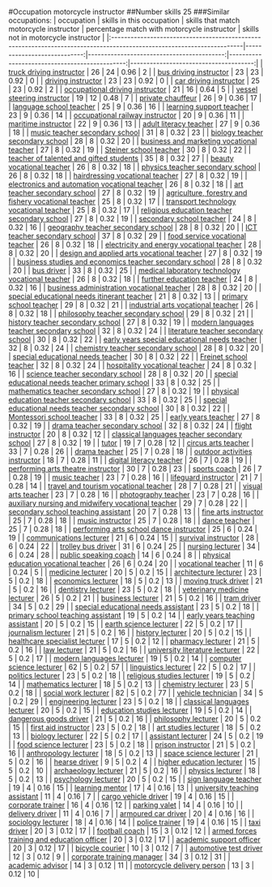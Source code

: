 #Occupation motorcycle instructor
##Number skills 25
###Similar occupations:
| occupation                                                                                                            |   skills in this occupation |   skills that match motorcycle instructor |   percentage match with motorcycle instructor |   skills not in motorcycle instructor |
|:----------------------------------------------------------------------------------------------------------------------|----------------------------:|------------------------------------------:|----------------------------------------------:|--------------------------------------:|
| [truck driving instructor](truck_driving_instructor.md)                                                               |                          26 |                                        24 |                                          0.96 |                                     2 |
| [bus driving instructor](bus_driving_instructor.md)                                                                   |                          23 |                                        23 |                                          0.92 |                                     0 |
| [driving instructor](driving_instructor.md)                                                                           |                          23 |                                        23 |                                          0.92 |                                     0 |
| [car driving instructor](car_driving_instructor.md)                                                                   |                          25 |                                        23 |                                          0.92 |                                     2 |
| [occupational driving instructor](occupational_driving_instructor.md)                                                 |                          21 |                                        16 |                                          0.64 |                                     5 |
| [vessel steering instructor](vessel_steering_instructor.md)                                                           |                          19 |                                        12 |                                          0.48 |                                     7 |
| [private chauffeur](private_chauffeur.md)                                                                             |                          26 |                                         9 |                                          0.36 |                                    17 |
| [language school teacher](language_school_teacher.md)                                                                 |                          25 |                                         9 |                                          0.36 |                                    16 |
| [learning support teacher](learning_support_teacher.md)                                                               |                          23 |                                         9 |                                          0.36 |                                    14 |
| [occupational railway instructor](occupational_railway_instructor.md)                                                 |                          20 |                                         9 |                                          0.36 |                                    11 |
| [maritime instructor](maritime_instructor.md)                                                                         |                          22 |                                         9 |                                          0.36 |                                    13 |
| [adult literacy teacher](adult_literacy_teacher.md)                                                                   |                          27 |                                         9 |                                          0.36 |                                    18 |
| [music teacher secondary school](music_teacher_secondary_school.md)                                                   |                          31 |                                         8 |                                          0.32 |                                    23 |
| [biology teacher secondary school](biology_teacher_secondary_school.md)                                               |                          28 |                                         8 |                                          0.32 |                                    20 |
| [business and marketing vocational teacher](business_and_marketing_vocational_teacher.md)                             |                          27 |                                         8 |                                          0.32 |                                    19 |
| [Steiner school teacher](Steiner_school_teacher.md)                                                                   |                          30 |                                         8 |                                          0.32 |                                    22 |
| [teacher of talented and gifted students](teacher_of_talented_and_gifted_students.md)                                 |                          35 |                                         8 |                                          0.32 |                                    27 |
| [beauty vocational teacher](beauty_vocational_teacher.md)                                                             |                          26 |                                         8 |                                          0.32 |                                    18 |
| [physics teacher secondary school](physics_teacher_secondary_school.md)                                               |                          26 |                                         8 |                                          0.32 |                                    18 |
| [hairdressing vocational teacher](hairdressing_vocational_teacher.md)                                                 |                          27 |                                         8 |                                          0.32 |                                    19 |
| [electronics and automation vocational teacher](electronics_and_automation_vocational_teacher.md)                     |                          26 |                                         8 |                                          0.32 |                                    18 |
| [art teacher secondary school](art_teacher_secondary_school.md)                                                       |                          27 |                                         8 |                                          0.32 |                                    19 |
| [agriculture, forestry and fishery vocational teacher](agriculture,_forestry_and_fishery_vocational_teacher.md)       |                          25 |                                         8 |                                          0.32 |                                    17 |
| [transport technology vocational teacher](transport_technology_vocational_teacher.md)                                 |                          25 |                                         8 |                                          0.32 |                                    17 |
| [religious education teacher secondary school](religious_education_teacher_secondary_school.md)                       |                          27 |                                         8 |                                          0.32 |                                    19 |
| [secondary school teacher](secondary_school_teacher.md)                                                               |                          24 |                                         8 |                                          0.32 |                                    16 |
| [geography teacher secondary school](geography_teacher_secondary_school.md)                                           |                          28 |                                         8 |                                          0.32 |                                    20 |
| [ICT teacher secondary school](ICT_teacher_secondary_school.md)                                                       |                          37 |                                         8 |                                          0.32 |                                    29 |
| [food service vocational teacher](food_service_vocational_teacher.md)                                                 |                          26 |                                         8 |                                          0.32 |                                    18 |
| [electricity and energy vocational teacher](electricity_and_energy_vocational_teacher.md)                             |                          28 |                                         8 |                                          0.32 |                                    20 |
| [design and applied arts vocational teacher](design_and_applied_arts_vocational_teacher.md)                           |                          27 |                                         8 |                                          0.32 |                                    19 |
| [business studies and economics teacher secondary school](business_studies_and_economics_teacher_secondary_school.md) |                          28 |                                         8 |                                          0.32 |                                    20 |
| [bus driver](bus_driver.md)                                                                                           |                          33 |                                         8 |                                          0.32 |                                    25 |
| [medical laboratory technology vocational teacher](medical_laboratory_technology_vocational_teacher.md)               |                          26 |                                         8 |                                          0.32 |                                    18 |
| [further education teacher](further_education_teacher.md)                                                             |                          24 |                                         8 |                                          0.32 |                                    16 |
| [business administration vocational teacher](business_administration_vocational_teacher.md)                           |                          28 |                                         8 |                                          0.32 |                                    20 |
| [special educational needs itinerant teacher](special_educational_needs_itinerant_teacher.md)                         |                          21 |                                         8 |                                          0.32 |                                    13 |
| [primary school teacher](primary_school_teacher.md)                                                                   |                          29 |                                         8 |                                          0.32 |                                    21 |
| [industrial arts vocational teacher](industrial_arts_vocational_teacher.md)                                           |                          26 |                                         8 |                                          0.32 |                                    18 |
| [philosophy teacher secondary school](philosophy_teacher_secondary_school.md)                                         |                          29 |                                         8 |                                          0.32 |                                    21 |
| [history teacher secondary school](history_teacher_secondary_school.md)                                               |                          27 |                                         8 |                                          0.32 |                                    19 |
| [modern languages teacher secondary school](modern_languages_teacher_secondary_school.md)                             |                          32 |                                         8 |                                          0.32 |                                    24 |
| [literature teacher secondary school](literature_teacher_secondary_school.md)                                         |                          30 |                                         8 |                                          0.32 |                                    22 |
| [early years special educational needs teacher](early_years_special_educational_needs_teacher.md)                     |                          32 |                                         8 |                                          0.32 |                                    24 |
| [chemistry teacher secondary school](chemistry_teacher_secondary_school.md)                                           |                          28 |                                         8 |                                          0.32 |                                    20 |
| [special educational needs teacher](special_educational_needs_teacher.md)                                             |                          30 |                                         8 |                                          0.32 |                                    22 |
| [Freinet school teacher](Freinet_school_teacher.md)                                                                   |                          32 |                                         8 |                                          0.32 |                                    24 |
| [hospitality vocational teacher](hospitality_vocational_teacher.md)                                                   |                          24 |                                         8 |                                          0.32 |                                    16 |
| [science teacher secondary school](science_teacher_secondary_school.md)                                               |                          28 |                                         8 |                                          0.32 |                                    20 |
| [special educational needs teacher primary school](special_educational_needs_teacher_primary_school.md)               |                          33 |                                         8 |                                          0.32 |                                    25 |
| [mathematics teacher secondary school](mathematics_teacher_secondary_school.md)                                       |                          27 |                                         8 |                                          0.32 |                                    19 |
| [physical education teacher secondary school](physical_education_teacher_secondary_school.md)                         |                          33 |                                         8 |                                          0.32 |                                    25 |
| [special educational needs teacher secondary school](special_educational_needs_teacher_secondary_school.md)           |                          30 |                                         8 |                                          0.32 |                                    22 |
| [Montessori school teacher](Montessori_school_teacher.md)                                                             |                          33 |                                         8 |                                          0.32 |                                    25 |
| [early years teacher](early_years_teacher.md)                                                                         |                          27 |                                         8 |                                          0.32 |                                    19 |
| [drama teacher secondary school](drama_teacher_secondary_school.md)                                                   |                          32 |                                         8 |                                          0.32 |                                    24 |
| [flight instructor](flight_instructor.md)                                                                             |                          20 |                                         8 |                                          0.32 |                                    12 |
| [classical languages teacher secondary school](classical_languages_teacher_secondary_school.md)                       |                          27 |                                         8 |                                          0.32 |                                    19 |
| [tutor](tutor.md)                                                                                                     |                          19 |                                         7 |                                          0.28 |                                    12 |
| [circus arts teacher](circus_arts_teacher.md)                                                                         |                          33 |                                         7 |                                          0.28 |                                    26 |
| [drama teacher](drama_teacher.md)                                                                                     |                          25 |                                         7 |                                          0.28 |                                    18 |
| [outdoor activities instructor](outdoor_activities_instructor.md)                                                     |                          18 |                                         7 |                                          0.28 |                                    11 |
| [digital literacy teacher](digital_literacy_teacher.md)                                                               |                          26 |                                         7 |                                          0.28 |                                    19 |
| [performing arts theatre instructor](performing_arts_theatre_instructor.md)                                           |                          30 |                                         7 |                                          0.28 |                                    23 |
| [sports coach](sports_coach.md)                                                                                       |                          26 |                                         7 |                                          0.28 |                                    19 |
| [music teacher](music_teacher.md)                                                                                     |                          23 |                                         7 |                                          0.28 |                                    16 |
| [lifeguard instructor](lifeguard_instructor.md)                                                                       |                          21 |                                         7 |                                          0.28 |                                    14 |
| [travel and tourism vocational teacher](travel_and_tourism_vocational_teacher.md)                                     |                          28 |                                         7 |                                          0.28 |                                    21 |
| [visual arts teacher](visual_arts_teacher.md)                                                                         |                          23 |                                         7 |                                          0.28 |                                    16 |
| [photography teacher](photography_teacher.md)                                                                         |                          23 |                                         7 |                                          0.28 |                                    16 |
| [auxiliary nursing and midwifery vocational teacher](auxiliary_nursing_and_midwifery_vocational_teacher.md)           |                          29 |                                         7 |                                          0.28 |                                    22 |
| [secondary school teaching assistant](secondary_school_teaching_assistant.md)                                         |                          20 |                                         7 |                                          0.28 |                                    13 |
| [fine arts instructor](fine_arts_instructor.md)                                                                       |                          25 |                                         7 |                                          0.28 |                                    18 |
| [music instructor](music_instructor.md)                                                                               |                          25 |                                         7 |                                          0.28 |                                    18 |
| [dance teacher](dance_teacher.md)                                                                                     |                          25 |                                         7 |                                          0.28 |                                    18 |
| [performing arts school dance instructor](performing_arts_school_dance_instructor.md)                                 |                          25 |                                         6 |                                          0.24 |                                    19 |
| [communications lecturer](communications_lecturer.md)                                                                 |                          21 |                                         6 |                                          0.24 |                                    15 |
| [survival instructor](survival_instructor.md)                                                                         |                          28 |                                         6 |                                          0.24 |                                    22 |
| [trolley bus driver](trolley_bus_driver.md)                                                                           |                          31 |                                         6 |                                          0.24 |                                    25 |
| [nursing lecturer](nursing_lecturer.md)                                                                               |                          34 |                                         6 |                                          0.24 |                                    28 |
| [public speaking coach](public_speaking_coach.md)                                                                     |                          14 |                                         6 |                                          0.24 |                                     8 |
| [physical education vocational teacher](physical_education_vocational_teacher.md)                                     |                          26 |                                         6 |                                          0.24 |                                    20 |
| [vocational teacher](vocational_teacher.md)                                                                           |                          11 |                                         6 |                                          0.24 |                                     5 |
| [medicine lecturer](medicine_lecturer.md)                                                                             |                          20 |                                         5 |                                          0.2  |                                    15 |
| [architecture lecturer](architecture_lecturer.md)                                                                     |                          23 |                                         5 |                                          0.2  |                                    18 |
| [economics lecturer](economics_lecturer.md)                                                                           |                          18 |                                         5 |                                          0.2  |                                    13 |
| [moving truck driver](moving_truck_driver.md)                                                                         |                          21 |                                         5 |                                          0.2  |                                    16 |
| [dentistry lecturer](dentistry_lecturer.md)                                                                           |                          23 |                                         5 |                                          0.2  |                                    18 |
| [veterinary medicine lecturer](veterinary_medicine_lecturer.md)                                                       |                          26 |                                         5 |                                          0.2  |                                    21 |
| [business lecturer](business_lecturer.md)                                                                             |                          21 |                                         5 |                                          0.2  |                                    16 |
| [tram driver](tram_driver.md)                                                                                         |                          34 |                                         5 |                                          0.2  |                                    29 |
| [special educational needs assistant](special_educational_needs_assistant.md)                                         |                          23 |                                         5 |                                          0.2  |                                    18 |
| [primary school teaching assistant](primary_school_teaching_assistant.md)                                             |                          19 |                                         5 |                                          0.2  |                                    14 |
| [early years teaching assistant](early_years_teaching_assistant.md)                                                   |                          20 |                                         5 |                                          0.2  |                                    15 |
| [earth science lecturer](earth_science_lecturer.md)                                                                   |                          22 |                                         5 |                                          0.2  |                                    17 |
| [journalism lecturer](journalism_lecturer.md)                                                                         |                          21 |                                         5 |                                          0.2  |                                    16 |
| [history lecturer](history_lecturer.md)                                                                               |                          20 |                                         5 |                                          0.2  |                                    15 |
| [healthcare specialist lecturer](healthcare_specialist_lecturer.md)                                                   |                          17 |                                         5 |                                          0.2  |                                    12 |
| [pharmacy lecturer](pharmacy_lecturer.md)                                                                             |                          21 |                                         5 |                                          0.2  |                                    16 |
| [law lecturer](law_lecturer.md)                                                                                       |                          21 |                                         5 |                                          0.2  |                                    16 |
| [university literature lecturer](university_literature_lecturer.md)                                                   |                          22 |                                         5 |                                          0.2  |                                    17 |
| [modern languages lecturer](modern_languages_lecturer.md)                                                             |                          19 |                                         5 |                                          0.2  |                                    14 |
| [computer science lecturer](computer_science_lecturer.md)                                                             |                          62 |                                         5 |                                          0.2  |                                    57 |
| [linguistics lecturer](linguistics_lecturer.md)                                                                       |                          22 |                                         5 |                                          0.2  |                                    17 |
| [politics lecturer](politics_lecturer.md)                                                                             |                          23 |                                         5 |                                          0.2  |                                    18 |
| [religious studies lecturer](religious_studies_lecturer.md)                                                           |                          19 |                                         5 |                                          0.2  |                                    14 |
| [mathematics lecturer](mathematics_lecturer.md)                                                                       |                          18 |                                         5 |                                          0.2  |                                    13 |
| [chemistry lecturer](chemistry_lecturer.md)                                                                           |                          23 |                                         5 |                                          0.2  |                                    18 |
| [social work lecturer](social_work_lecturer.md)                                                                       |                          82 |                                         5 |                                          0.2  |                                    77 |
| [vehicle technician](vehicle_technician.md)                                                                           |                          34 |                                         5 |                                          0.2  |                                    29 |
| [engineering lecturer](engineering_lecturer.md)                                                                       |                          23 |                                         5 |                                          0.2  |                                    18 |
| [classical languages lecturer](classical_languages_lecturer.md)                                                       |                          20 |                                         5 |                                          0.2  |                                    15 |
| [education studies lecturer](education_studies_lecturer.md)                                                           |                          19 |                                         5 |                                          0.2  |                                    14 |
| [dangerous goods driver](dangerous_goods_driver.md)                                                                   |                          21 |                                         5 |                                          0.2  |                                    16 |
| [philosophy lecturer](philosophy_lecturer.md)                                                                         |                          20 |                                         5 |                                          0.2  |                                    15 |
| [first aid instructor](first_aid_instructor.md)                                                                       |                          23 |                                         5 |                                          0.2  |                                    18 |
| [art studies lecturer](art_studies_lecturer.md)                                                                       |                          18 |                                         5 |                                          0.2  |                                    13 |
| [biology lecturer](biology_lecturer.md)                                                                               |                          22 |                                         5 |                                          0.2  |                                    17 |
| [assistant lecturer](assistant_lecturer.md)                                                                           |                          24 |                                         5 |                                          0.2  |                                    19 |
| [food science lecturer](food_science_lecturer.md)                                                                     |                          23 |                                         5 |                                          0.2  |                                    18 |
| [prison instructor](prison_instructor.md)                                                                             |                          21 |                                         5 |                                          0.2  |                                    16 |
| [anthropology lecturer](anthropology_lecturer.md)                                                                     |                          18 |                                         5 |                                          0.2  |                                    13 |
| [space science lecturer](space_science_lecturer.md)                                                                   |                          21 |                                         5 |                                          0.2  |                                    16 |
| [hearse driver](hearse_driver.md)                                                                                     |                           9 |                                         5 |                                          0.2  |                                     4 |
| [higher education lecturer](higher_education_lecturer.md)                                                             |                          15 |                                         5 |                                          0.2  |                                    10 |
| [archaeology lecturer](archaeology_lecturer.md)                                                                       |                          21 |                                         5 |                                          0.2  |                                    16 |
| [physics lecturer](physics_lecturer.md)                                                                               |                          18 |                                         5 |                                          0.2  |                                    13 |
| [psychology lecturer](psychology_lecturer.md)                                                                         |                          20 |                                         5 |                                          0.2  |                                    15 |
| [sign language teacher](sign_language_teacher.md)                                                                     |                          19 |                                         4 |                                          0.16 |                                    15 |
| [learning mentor](learning_mentor.md)                                                                                 |                          17 |                                         4 |                                          0.16 |                                    13 |
| [university teaching assistant](university_teaching_assistant.md)                                                     |                          11 |                                         4 |                                          0.16 |                                     7 |
| [cargo vehicle driver](cargo_vehicle_driver.md)                                                                       |                          19 |                                         4 |                                          0.16 |                                    15 |
| [corporate trainer](corporate_trainer.md)                                                                             |                          16 |                                         4 |                                          0.16 |                                    12 |
| [parking valet](parking_valet.md)                                                                                     |                          14 |                                         4 |                                          0.16 |                                    10 |
| [delivery driver](delivery_driver.md)                                                                                 |                          11 |                                         4 |                                          0.16 |                                     7 |
| [armoured car driver](armoured_car_driver.md)                                                                         |                          20 |                                         4 |                                          0.16 |                                    16 |
| [sociology lecturer](sociology_lecturer.md)                                                                           |                          18 |                                         4 |                                          0.16 |                                    14 |
| [police trainer](police_trainer.md)                                                                                   |                          19 |                                         4 |                                          0.16 |                                    15 |
| [taxi driver](taxi_driver.md)                                                                                         |                          20 |                                         3 |                                          0.12 |                                    17 |
| [football coach](football_coach.md)                                                                                   |                          15 |                                         3 |                                          0.12 |                                    12 |
| [armed forces training and education officer](armed_forces_training_and_education_officer.md)                         |                          20 |                                         3 |                                          0.12 |                                    17 |
| [academic support officer](academic_support_officer.md)                                                               |                          20 |                                         3 |                                          0.12 |                                    17 |
| [bicycle courier](bicycle_courier.md)                                                                                 |                          10 |                                         3 |                                          0.12 |                                     7 |
| [automotive test driver](automotive_test_driver.md)                                                                   |                          12 |                                         3 |                                          0.12 |                                     9 |
| [corporate training manager](corporate_training_manager.md)                                                           |                          34 |                                         3 |                                          0.12 |                                    31 |
| [academic advisor](academic_advisor.md)                                                                               |                          14 |                                         3 |                                          0.12 |                                    11 |
| [motorcycle delivery person](motorcycle_delivery_person.md)                                                           |                          13 |                                         3 |                                          0.12 |                                    10 |
